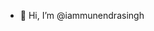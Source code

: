 - 👋 Hi, I’m @iammunendrasingh
<!---
iammunendrasingh/iammunendrasingh is a ✨ special ✨ repository because its `README.md` (this file) appears on your GitHub profile.
You can click the Preview link to take a look at your changes.
--->
